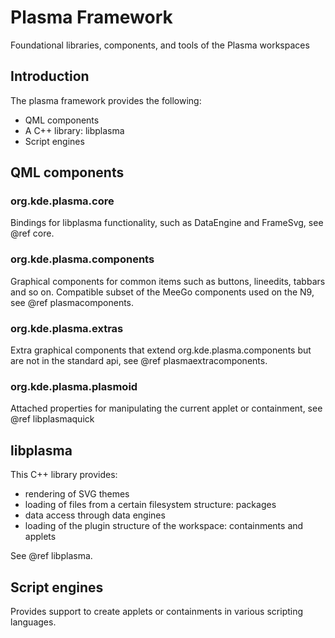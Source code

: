 # Plasma Framework

Foundational libraries, components, and tools of the Plasma workspaces

## Introduction
The plasma framework provides the following:
- QML components
- A C++ library: libplasma
- Script engines

## QML components
### org.kde.plasma.core

Bindings for libplasma functionality, such as DataEngine and FrameSvg, see @ref core.

### org.kde.plasma.components
Graphical components for common items such as buttons, lineedits, tabbars and so on. Compatible subset of the MeeGo components used on the N9, see @ref plasmacomponents.

### org.kde.plasma.extras
Extra graphical components that extend org.kde.plasma.components but are not in the standard api, see @ref plasmaextracomponents.

### org.kde.plasma.plasmoid
Attached properties for manipulating the current applet or containment, see @ref libplasmaquick

## libplasma
This C++ library provides:
- rendering of SVG themes
- loading of files from a certain filesystem structure: packages
- data access through data engines
- loading of the plugin structure of the workspace: containments and applets

See @ref libplasma.

## Script engines
Provides support to create applets or containments in various scripting languages.

